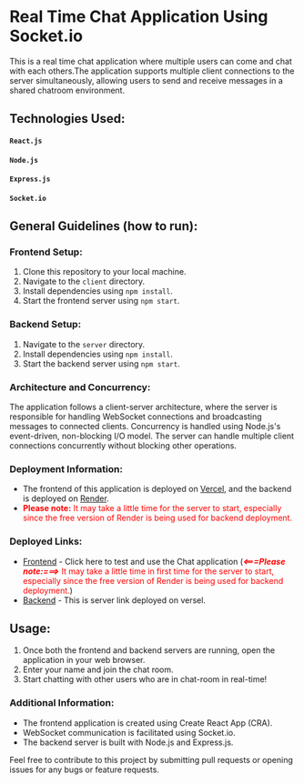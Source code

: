 # Real Time Chat Application Using Socket.io


This is a real time chat application where multiple users can come and chat with each others.The application supports multiple client connections to the server simultaneously, allowing users to send and receive messages in a shared chatroom
environment.


## Technologies Used:
#### `React.js`
#### `Node.js`
#### `Express.js`
#### `Socket.io`

## General Guidelines (how to run):

### Frontend Setup:

1. Clone this repository to your local machine.
2. Navigate to the `client` directory.
3. Install dependencies using `npm install`.
4. Start the frontend server using `npm start`.

### Backend Setup:

1. Navigate to the `server` directory.
2. Install dependencies using `npm install`.
3. Start the backend server using `npm start`.

### Architecture and Concurrency:

The application follows a client-server architecture, where the server is responsible for handling WebSocket connections and broadcasting messages to connected clients. Concurrency is handled using Node.js's event-driven, non-blocking I/O model. The server can handle multiple client connections concurrently without blocking other operations.

### Deployment Information:

- The frontend of this application is deployed on [Vercel](https://vercel.com/), and the backend is deployed on [Render](https://render.com/).
-  <span style="color:red;">**Please note:** It may take a little time for the server to start, especially since the free version of Render is being used for backend deployment.</span>


### Deployed Links:

- [Frontend](https://chat-application-pi-dusky.vercel.app/) - Click here to test and use the Chat application (<span style="color:red;">***<===Please note:===>*** It may take a little time in first time for the server to start, especially since the free version of Render is being used for backend deployment.</span>)
- [Backend](https://chat-application-q3wm.onrender.com) - This is server link deployed on versel.

## Usage:

1. Once both the frontend and backend servers are running, open the application in your web browser.
2. Enter your name and join the chat room.
3. Start chatting with other users who are in chat-room in real-time!

### Additional Information:

- The frontend application is created using Create React App (CRA).
- WebSocket communication is facilitated using Socket.io.
- The backend server is built with Node.js and Express.js.

Feel free to contribute to this project by submitting pull requests or opening issues for any bugs or feature requests.

